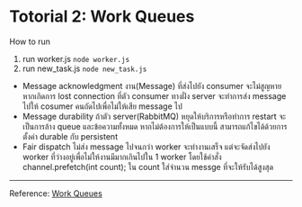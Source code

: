 # Totorial 2: Work Queues
How to run
1.  run worker.js
    `node worker.js`
2. run new_task.js
	`node new_task.js`

- Message acknowledgment
    งาน(Message) ที่ส่งไปยัง consumer จะไม่สูญหายหากเกิดการ lost connection ที่ตัว consumer
    ทางฝั่ง server จะทำการส่ง message ไปให้ cosumer คนถัดไปเพื่อไม่ให้เสีย message ไป
- Message durability
    ถ้าตัว server(RabbitMQ) หยุดให้บริการหรือทำการ restart จะเป็นการล้าง queue และข้อความทั้งหมด หากไม่ต้องการให้เป็นแบบนี้
    สามารถแก้ไขได้ด้วยการตั้งค่า durable กับ persistent
- Fair dispatch
    ไม่ส่ง message ไปจนกว่า worker จะทำงานเสร็จ แต่จะจัดส่งไปยัง worker ที่ว่างอยู่เพื่อไม่ให้งานมีมากเกินไปใน 1 worker 
    โดยใช้คำสั่ง channel.prefetch(int count); ใน count ใส่จำนวน messge ที่จะให้รับได้สูงสุด
------------

Reference:
[Work Queues](https://www.rabbitmq.com/tutorials/tutorial-two-javascript.html "Work Queues")
